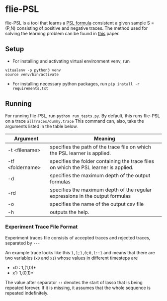 # flie-PSL

flie-PSL is a tool that learns a [PSL formula](https://en.wikipedia.org/wiki/Property_Specification_Language) consistent a given sample S = (P,N) consisting of positive and negative traces.
The method used for solving the learning problem can be found in [this](https://arxiv.org/abs/2002.03668) paper.

## Setup

- For installing and activating virtual environment venv, run 

```
vitualenv -p python3 venv
source venv/bin/activate
```

- For installing necessary python packages, run 
``
pip install -r requirements.txt
`` 


## Running

For running flie-PSL, run `python run_tests.py`. By default, this runs flie-PSL on a trace `allTraces/dummy.trace`
This command can, also, take the arguments listed in the table below.


|Argument        |Meaning
|----------------|------------------------------
|-t \<filename>| specifies the path of the trace file on which the PSL learner is applied.
|-tf \<foldername>|specifies the folder containing  the trace files on which the PSL learner is applied.
|-d | specifies the maximum depth of the output formulas
|-rd| specifies the maximum depth of the regular expressions in the output formulas
|-o| specifies the name of the output csv file
|-h| outputs the help.


### Experiment Trace File Format
Experiment traces file consists of accepted traces and rejected traces, separated by `---`


An example trace looks like this
`1,1;1,0;0,1::1` and means that there are two variables (`x0` and `x1`) whose values in different timesteps are
 - x0 : 1,(1,0)*  
 - x1: 1,(0,1)*

 The value after separator `::` denotes the start of lasso that is being repeated forever. If it is missing, it assumes that the whole sequence is repeated indefinitely.
 
